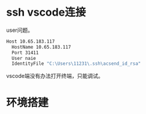 # ssh vscode连接
user问题。
```Bash
Host 10.65.183.117
  HostName 10.65.183.117
  Port 31411
  User naie
  IdentityFile "C:\Users\11231\.ssh\acsend_id_rsa"
```
vscode端没有办法打开终端，只能调试。
# 环境搭建
